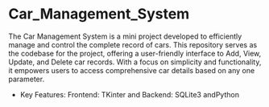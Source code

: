 # Car_Management_System
The Car Management System is a mini project developed to efficiently manage and control the complete record of cars. This repository serves as the codebase for the project, offering a user-friendly interface to Add, View, Update, and Delete car records. With a focus on simplicity and functionality, it empowers users to access comprehensive car details based on any one parameter.

* Key Features:
Frontend: TKinter and Backend: SQLite3 andPython
